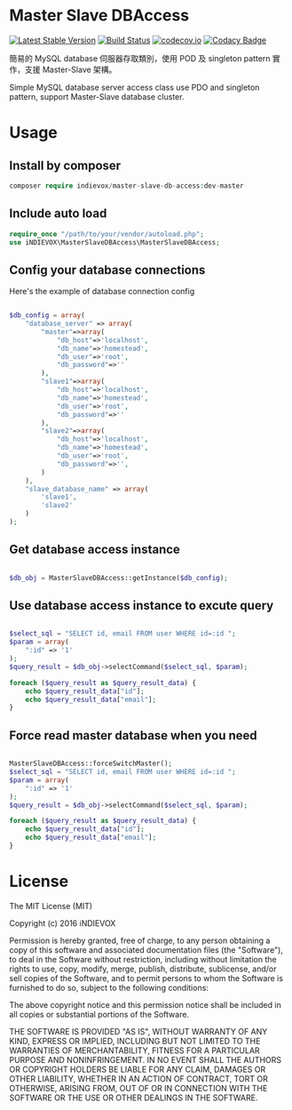 # Master Slave DBAccess

[![Latest Stable Version](https://poser.pugx.org/indievox/master-slave-db-access/v/stable)](https://packagist.org/packages/indievox/master-slave-db-access)
[![Build Status](https://travis-ci.org/indievox-inc/MasterSlaveDBAccess.svg?branch=master)](https://travis-ci.org/indievox-inc/MasterSlaveDBAccess)
[![codecov.io](https://codecov.io/github/indievox-inc/MasterSlaveDBAccess/coverage.svg?branch=master)](https://codecov.io/github/indievox-inc/MasterSlaveDBAccess?branch=master)
[![Codacy Badge](https://api.codacy.com/project/badge/grade/a4789015127043baa6d5636af6964809)](https://www.codacy.com/app/hub/MasterSlaveDBAccess)

簡易的 MySQL database 伺服器存取類別，使用 POD 及 singleton pattern 實作，支援 Master-Slave 架構。

Simple MySQL database server access class use PDO and singleton pattern, support Master-Slave database cluster.

# Usage

## Install by composer

```php
composer require indievox/master-slave-db-access:dev-master
```

## Include auto load

```php
require_once "/path/to/your/vendor/autoload.php";
use iNDIEVOX\MasterSlaveDBAccess\MasterSlaveDBAccess;
```

## Config your database connections

Here's the example of database connection config

```php

$db_config = array(
    "database_server" => array(
        "master"=>array(
            "db_host"=>'localhost',
            "db_name"=>'homestead',
            "db_user"=>'root',
            "db_password"=>''
        ),
        "slave1"=>array(
            "db_host"=>'localhost',
            "db_name"=>'homestead',
            "db_user"=>'root',
            "db_password"=>''
        ),
        "slave2"=>array(
            "db_host"=>'localhost',
            "db_name"=>'homestead',
            "db_user"=>'root',
            "db_password"=>'',
        )
    ),
    "slave_database_name" => array(
        'slave1',
        'slave2'
    )
);

```

## Get database access instance

```php

$db_obj = MasterSlaveDBAccess::getInstance($db_config);

```

## Use database access instance to excute query

```php

$select_sql = "SELECT id, email FROM user WHERE id=:id ";
$param = array(
    ":id" => '1'
);
$query_result = $db_obj->selectCommand($select_sql, $param);

foreach ($query_result as $query_result_data) {
    echo $query_result_data["id"];
    echo $query_result_data["email"];
}

```

## Force read master database when you need

```php

MasterSlaveDBAccess::forceSwitchMaster();
$select_sql = "SELECT id, email FROM user WHERE id=:id ";
$param = array(
    ":id" => '1'
);
$query_result = $db_obj->selectCommand($select_sql, $param);

foreach ($query_result as $query_result_data) {
    echo $query_result_data["id"];
    echo $query_result_data["email"];
}

```

# License

The MIT License (MIT)

Copyright (c) 2016 iNDIEVOX

Permission is hereby granted, free of charge, to any person obtaining a copy
of this software and associated documentation files (the "Software"), to deal
in the Software without restriction, including without limitation the rights
to use, copy, modify, merge, publish, distribute, sublicense, and/or sell
copies of the Software, and to permit persons to whom the Software is
furnished to do so, subject to the following conditions:

The above copyright notice and this permission notice shall be included in all
copies or substantial portions of the Software.

THE SOFTWARE IS PROVIDED "AS IS", WITHOUT WARRANTY OF ANY KIND, EXPRESS OR
IMPLIED, INCLUDING BUT NOT LIMITED TO THE WARRANTIES OF MERCHANTABILITY,
FITNESS FOR A PARTICULAR PURPOSE AND NONINFRINGEMENT. IN NO EVENT SHALL THE
AUTHORS OR COPYRIGHT HOLDERS BE LIABLE FOR ANY CLAIM, DAMAGES OR OTHER
LIABILITY, WHETHER IN AN ACTION OF CONTRACT, TORT OR OTHERWISE, ARISING FROM,
OUT OF OR IN CONNECTION WITH THE SOFTWARE OR THE USE OR OTHER DEALINGS IN THE
SOFTWARE.